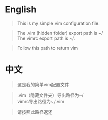 # English

> This is my simple vim configuration file. 

> The .vim (hidden folder) export path is ~/    
> The vimrc export path is ~/. 

> Follow this path to return vim

# 中文

> 这是我的简单vim配置文件

> .vim（隐藏文件夹）导出路径为~/    
> vimrc导出路径为~/.vim

> 请按照此路径返还
